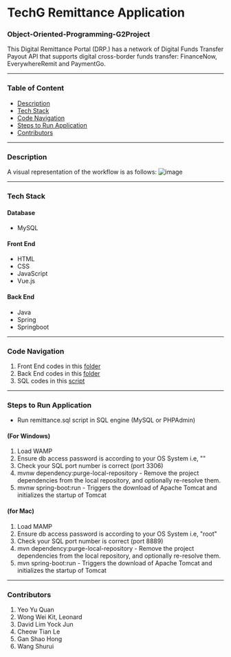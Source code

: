 # TechG Remittance Application 
### Object-Oriented-Programming-G2Project

This Digital Remittance Portal (DRP.) has a network of Digital Funds Transfer Payout API that supports digital cross-border funds transfer: FinanceNow, EverywhereRemit
and PaymentGo.

---

### Table of Content
* [Description](/README.md#description)
* [Tech Stack](/README.md#tech-stack)
* [Code Navigation](/README.md#code-navigation)
* [Steps to Run Application](/README.md#steps-to-run-application)
* [Contributors](/README.md#contributors)

---

### Description
A visual representation of the workflow is as follows:
![image](https://user-images.githubusercontent.com/78516806/161027333-95c9164c-3df4-4644-a111-905d295bb621.png)

---

### Tech Stack
#### Database
* MySQL

#### Front End
* HTML
* CSS
* JavaScript
* Vue.js

#### Back End
* Java
* Spring
* Springboot

---

### Code Navigation 
1. Front End codes in this [folder](https://github.com/shaohong-g/Object-Orientated-Programming-G2Project/tree/main/frontend)
2. Back End codes in this [folder](https://github.com/shaohong-g/Object-Orientated-Programming-G2Project/tree/main/src)
3. SQL codes in this [script](https://github.com/shaohong-g/Object-Orientated-Programming-G2Project/blob/main/remittance.sql)

---

### Steps to Run Application
* Run remittance.sql script in SQL engine (MySQL or PHPAdmin) 

#### (For Windows)
1. Load WAMP
2. Ensure db access password is according to your OS System i.e, "" 
3. Check your SQL port number is correct (port 3306)
4. mvnw dependency:purge-local-repository
        - Remove the project dependencies from the local repository, and optionally re-resolve them.
5. mvnw spring-boot:run
        - Triggers the download of Apache Tomcat and initializes the startup of Tomcat
        
#### (for Mac)
1. Load MAMP
2. Ensure db access password is according to your OS System i.e, "root"
3. Check your SQL port number is correct (port 8889)
4. mvn dependency:purge-local-repository
        - Remove the project dependencies from the local repository, and optionally re-resolve them.
5. mvn spring-boot:run
        - Triggers the download of Apache Tomcat and initializes the startup of Tomcat

---

### Contributors
1. Yeo Yu Quan
2. Wong Wei Kit, Leonard
3. David Lim Yock Jun
4. Cheow Tian Le
5. Gan Shao Hong
6. Wang Shurui 
